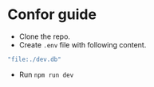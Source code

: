 # Confor guide

- Clone the repo.
- Create `.env` file with following content.

```sh
"file:./dev.db"
```

- Run `npm run dev`
